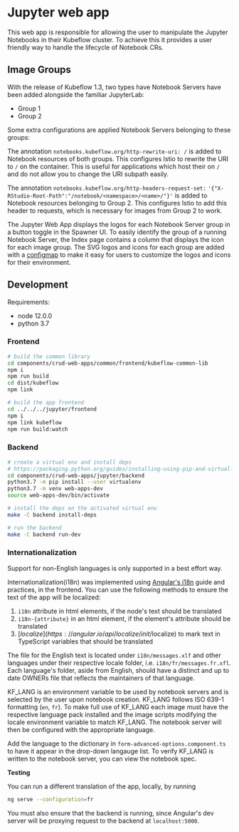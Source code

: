 # Jupyter web app

This web app is responsible for allowing the user to manipulate the Jupyter Notebooks in their Kubeflow cluster. To achieve this it provides a user friendly way to handle the lifecycle of Notebook CRs.

## Image Groups

With the release of Kubeflow 1.3, two types have Notebook Servers have been added
alongside the familiar JupyterLab:

- Group 1
- Group 2

Some extra configurations are applied Notebook Servers belonging to these groups:

The annotation `notebooks.kubeflow.org/http-rewrite-uri: /` is added to Notebook
resources of both groups. This configures Istio to rewrite the URI to `/` on
the container. This is useful for applications which host their on `/`
and do not allow you to change the URI subpath easily.

The annotation `notebooks.kubeflow.org/http-headers-request-set:`
`'{"X-RStudio-Root-Path":"/notebook/<namespace>/<name>/"}'` is added to
Notebook resources belonging to Group 2. This configures Istio to add
this header to requests, which is necessary for images from Group 2 to work.

The Jupyter Web App displays the logos for each Notebook Server group
in a button toggle in the Spawner UI. To easily identify the group of
a running Notebook Server, the Index page contains a column that displays
the icon for each image group. The SVG logos and icons for each group are added
with a [configmap](./manifests/base/configs/logos-configmap.yaml) to make it easy for users to customize the logos and icons for their environment.

## Development

Requirements:
* node 12.0.0
* python 3.7

### Frontend

```bash
# build the common library
cd components/crud-web-apps/common/frontend/kubeflow-common-lib
npm i
npm run build
cd dist/kubeflow
npm link

# build the app frontend
cd ../../../jupyter/frontend
npm i
npm link kubeflow
npm run build:watch
```

### Backend
```bash
# create a virtual env and install deps
# https://packaging.python.org/guides/installing-using-pip-and-virtual-environments/
cd components/crud-web-apps/jupyter/backend
python3.7 -m pip install --user virtualenv
python3.7 -m venv web-apps-dev
source web-apps-dev/bin/activate

# install the deps on the activated virtual env
make -C backend install-deps

# run the backend
make -C backend run-dev
```

### Internationalization
Support for non-English languages is only supported in a best effort way.

Internationalization(i18n) was implemented using [Angular's i18n](https://angular.io/guide/i18n)
guide and practices, in the frontend. You can use the following methods to
ensure the text of the app will be localized:
1. `i18n` attribute in html elements, if the node's text should be translated
2. `i18n-{attribute}` in an html element, if the element's attribute should be
   translated
3. [$localize](https://angular.io/api/localize/init/$localize) to mark text in
   TypeScript variables that should be translated

The file for the English text is located under `i18n/messages.xlf` and other
languages under their respective locale folder, i.e. `i18n/fr/messages.fr.xfl`.
Each language's folder, aside from English, should have a distinct and up to
date OWNERs file that reflects the maintainers of that language.

KF_LANG is an environment variable to be used by notebook servers and is
selected by the user upon notebook creation. KF_LANG follows ISO 639-1 formatting (`en`, `fr`).
To make full use of KF_LANG each image must have the respective language pack installed 
and the image scripts modifying the locale environment variable to match KF_LANG. 
The notebook server will then be configured with the appropriate language.

Add the language to the dictionary in `form-advanced-options.component.ts` to have it appear in the drop-down langauge list.
To verify KF_LANG is written to the notebook server, you can view the notebook spec.

**Testing**

You can run a different translation of the app, locally, by running
```bash
ng serve --configuration=fr
```

You must also ensure that the backend is running, since Angular's dev server
will be proxying request to the backend at `localhost:5000`.
